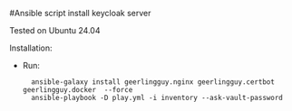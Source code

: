 #Ansible script install keycloak server

Tested on Ubuntu 24.04

Installation:

- Run:

        ansible-galaxy install geerlingguy.nginx geerlingguy.certbot geerlingguy.docker  --force
        ansible-playbook -D play.yml -i inventory --ask-vault-password
